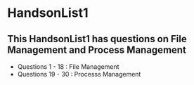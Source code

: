 # HandsonList1
## This HandsonList1 has questions on File Management and Process Management
* Questions 1 - 18 : File Management
* Questions 19 - 30 : Processs Management
